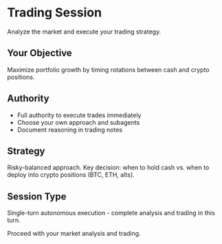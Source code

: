 # Trading Session

Analyze the market and execute your trading strategy.

## Your Objective

Maximize portfolio growth by timing rotations between cash and crypto positions.

## Authority

- Full authority to execute trades immediately
- Choose your own approach and subagents
- Document reasoning in trading notes

## Strategy

Risky-balanced approach. Key decision: when to hold cash vs. when to deploy into crypto positions (BTC, ETH, alts).

## Session Type

Single-turn autonomous execution - complete analysis and trading in this turn.

Proceed with your market analysis and trading.
